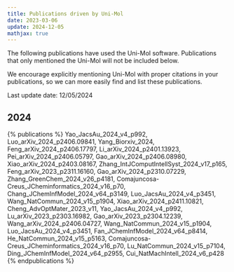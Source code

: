 ```yaml
---
title: Publications driven by Uni-Mol
date: 2023-03-06
update: 2024-12-05
mathjax: true
---
```


The following publications have used the Uni-Mol software. Publications that only mentioned the Uni-Mol will not be included below.

We encourage explicitly mentioning Uni-Mol with proper citations in your publications, so we can more easily find and list these publications.

Last update date: 12/05/2024

## 2024
{% publications %}
Yao_JacsAu_2024_v4_p992,
Luo_arXiv_2024_p2406.09841,
Yang_Biorxiv_2024,
Feng_arXiv_2024_p2406.17797,
Li_arXiv_2024_p2401.13923,
Pei_arXiv_2024_p2406.05797,
Gao_arXiv_2024_p2406.08980,
Xiao_arXiv_2024_p2403.08167,
Zhang_IntJComputIntellSyst_2024_v17_p165,
Feng_arXiv_2023_p2311.16160,
Gao_arXiv_2024_p2310.07229,
Zhang_GreenChem_2024_v26_p4181,
Comajuncosa-Creus_JCheminformatics_2024_v16_p70,
Chang_JChemInfModel_2024_v64_p3149,
Luo_JacsAu_2024_v4_p3451,
Wang_NatCommun_2024_v15_p1904,
Xiao_arXiv_2024_p2411.10821,
Cheng_AdvOptMater_2023_v11,
Yao_JacsAu_2024_v4_p992,
Lu_arXiv_2023_p2303.16982,
Gao_arXiv_2023_p2304.12239,
Wang_arXiv_2024_p2406.04727,
Wang_NatCommun_2024_v15_p1904,
Luo_JacsAu_2024_v4_p3451,
Fan_JChemInfModel_2024_v64_p8414,
He_NatCommun_2024_v15_p5163,
Comajuncosa-Creus_JCheminformatics_2024_v16_p70,
Lu_NatCommun_2024_v15_p7104,
Ding_JChemInfModel_2024_v64_p2955,
Cui_NatMachIntell_2024_v6_p428
{% endpublications %}
